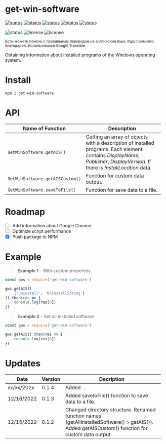 # get-win-software
[![status](https://img.shields.io/badge/Install-666?style=for-the-badge)](#install)
[![status](https://img.shields.io/badge/API-666?style=for-the-badge)](#api)
[![status](https://img.shields.io/badge/Roadmap-666?style=for-the-badge)](#roadmap)
[![status](https://img.shields.io/badge/Example-666?style=for-the-badge)](#example)
[![status](https://img.shields.io/badge/Updates-666?style=for-the-badge)](#updates)

![status](https://img.shields.io/badge/status-development-0bd48a)
![license](https://img.shields.io/badge/version-0.1.4-e00d4c)
![license](https://img.shields.io/badge/license-GPLv3-brightgreen)


<sub>Если можете помочь с правильным переводом на английский язык, буду премного благодарен. Использовался Google Translate</sub>

Obtaining information about installed programs of the Windows operating system.

# Install
```
npm i get-win-software
```

# API
| Name of Function  | Description |
| ------------- | ------------- |
| `GetWinSoftware.getAIS()`  | Getting an array of objects with a description of installed programs. Each element contains *DisplayName*, *Publisher*, *DisplayVersion*. If there is *InstallLocation* data.  |
| `GetWinSoftware.getAISCustom()`  | Function for custom data output.  |
| `GetWinSoftware.saveToFile()`  | Function for save data to a file.  |

# Roadmap
- [ ] Add information about Google Chrome
- [ ] Optimize script performance
- [x] Push package to NPM

# Example
> **Example 1** - With custom properties
```javascript
const gws = require('get-win-software')

gws.getAIS([
    ['uninstall', 'UninstallString']
]).then(res => {
    console.log(res[0])
})
```

> **Example 2** - Get all installed software
```javascript
const gws = require('get-win-software')

gws.getAIS().then(res => {
    console.log(res[0])
})
```

# Updates
| Date  | Version | Decription  |
| ------------- | ------------- | ------------- |
| xx/xx/202x  | 0.1.4  | Added ...  |
| 12/16/2022  | 0.1.3  | Added savetoFile() function to save data to a file.  |
| 12/15/2022  | 0.1.2  | Changed directory structure. Renamed function names (getAllInstalledSoftware() > getAIS()). Added getAISCustom() function for custom data output.  |